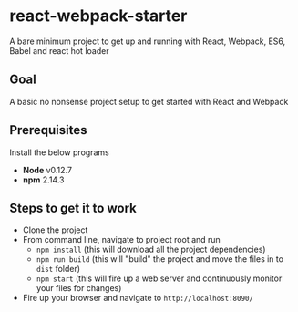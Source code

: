 # react-webpack-starter
A bare minimum project to get up and running with React, Webpack, ES6, Babel and react hot loader

## Goal

A basic no nonsense project setup to get started with React and Webpack

## Prerequisites

Install the below programs
  * **Node** v0.12.7
  * **npm** 2.14.3

## Steps to get it to work

  * Clone the project
  * From command line, navigate to project root and run
    * `npm install` (this will download all the project dependencies)
    * `npm run build` (this will "build" the project and move the files in to `dist` folder)
    * `npm start` (this will fire up a web server and continuously monitor your files for changes)
  * Fire up your browser and navigate to `http://localhost:8090/`  
